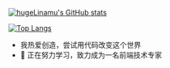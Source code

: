 [![hugeLinamu's GitHub stats](https://github-readme-stats.vercel.app/api?username=hugeLinamu&count_private=true)](https://github.com/hugeLinamu)

[![Top Langs](https://github-readme-stats.vercel.app/api/top-langs/?username=hugeLinamu&layout=compact)](https://github.com/hugeLinamu)

-  我热爱创造，尝试用代码改变这个世界
- 🌱 正在努力学习，致力成为一名前端技术专家
